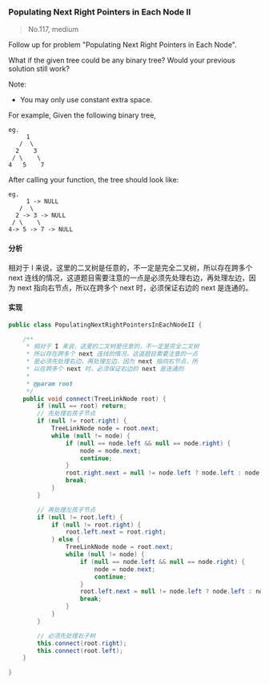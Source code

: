 ### Populating Next Right Pointers in Each Node II

> No.117, medium

Follow up for problem "Populating Next Right Pointers in Each Node".

What if the given tree could be any binary tree? Would your previous solution still work?

Note:

- You may only use constant extra space.

For example, Given the following binary tree,

```
eg.
     1
   /  \
  2    3
 / \    \
4   5    7
```

After calling your function, the tree should look like:

```
eg.
     1 -> NULL
   /  \
  2 -> 3 -> NULL
 / \    \
4-> 5 -> 7 -> NULL
```

#### 分析

相对于 I 来说，这里的二叉树是任意的，不一定是完全二叉树，所以存在跨多个 next 连线的情况，这道题目需要注意的一点是必须先处理右边，再处理左边，因为 next 指向右节点，所以在跨多个 next 时，必须保证右边的 next 是连通的。

#### 实现

```java
public class PopulatingNextRightPointersInEachNodeII {

    /**
     * 相对于 I 来说，这里的二叉树是任意的，不一定是完全二叉树
     * 所以存在跨多个 next 连线的情况，这道题目需要注意的一点
     * 是必须先处理右边，再处理左边，因为 next 指向右节点，所
     * 以在跨多个 next 时，必须保证右边的 next 是连通的
     *
     * @param root
     */
    public void connect(TreeLinkNode root) {
        if (null == root) return;
        // 先处理右孩子节点
        if (null != root.right) {
            TreeLinkNode node = root.next;
            while (null != node) {
                if (null == node.left && null == node.right) {
                    node = node.next;
                    continue;
                }
                root.right.next = null != node.left ? node.left : node.right;
                break;
            }
        }

        // 再处理左孩子节点
        if (null != root.left) {
            if (null != root.right) {
                root.left.next = root.right;
            } else {
                TreeLinkNode node = root.next;
                while (null != node) {
                    if (null == node.left && null == node.right) {
                        node = node.next;
                        continue;
                    }
                    root.left.next = null != node.left ? node.left : node.right;
                    break;
                }
            }
        }

        // 必须先处理右子树
        this.connect(root.right);
        this.connect(root.left);
    }

}
```